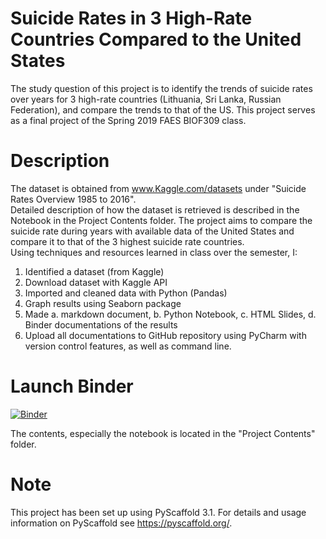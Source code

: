 
Suicide Rates in 3 High-Rate Countries Compared to the United States  
=========


The study question of this project is to identify the trends of suicide rates over years for 3 high-rate countries (Lithuania, Sri Lanka, Russian Federation), and compare the trends to that of the US.
This project serves as a final project of the Spring 2019 FAES BIOF309 class.


Description
===========

The dataset is obtained from www.Kaggle.com/datasets under "Suicide Rates Overview 1985 to 2016".  
Detailed description of how the dataset is retrieved is described in the Notebook in the Project Contents folder.
The project aims to compare the suicide rate during years with available data of the United States and compare it to that of the 3 highest suicide rate countries.  
Using techniques and resources learned in class over the semester, I:
1. Identified a dataset (from Kaggle)
2. Download dataset with Kaggle API
3. Imported and cleaned data with Python (Pandas)
4. Graph results using Seaborn package
5. Made a. markdown document, b. Python Notebook, c. HTML Slides, d. Binder documentations of the results
6. Upload all documentations to GitHub repository using PyCharm with version control features, as well as command line.

Launch Binder
===========
[![Binder](https://mybinder.org/badge_logo.svg)](https://mybinder.org/v2/gh/biof309/spring2019-solo-project-lai1737/master)

The contents, especially the notebook is located in the "Project Contents" folder.

Note
====

This project has been set up using PyScaffold 3.1. For details and usage
information on PyScaffold see https://pyscaffold.org/.
